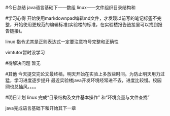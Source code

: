 #今日总结
java语言基础下——数组
linux——文件组织目录结构和

#学习心得
开始使用markdownpad编辑md文件，才发现以前写的笔记标签不完整，开始使用更规范的编辑标准(实验楼的标准，在实验楼报告链接里可以找到报告链接)。

linux 指令尤其是正则表达式一定要注意符号完整和正确性

vimtutor暂时没学习

#待解决问题
暂无

#其他
今天提交完论文最终稿，明天开始在实验上多放些时间。为防止明天用力过猛，学习进度逐步提升
最近实验楼java开发环境经常进不去，进度比较慢。校园网也总抽风。。。。

#明日计划
linux 完成“目录结构及文件基本操作”
和“环境变量与文件查找”

java完成语言基础下和开始其下一章